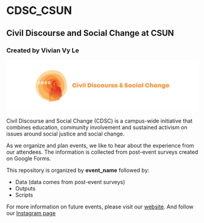 # CDSC_CSUN
## Civil Discourse and Social Change at CSUN
### Created by Vivian Vy Le

![CDSC Logo](https://github.com/vivvle/CDSC_CSUN/blob/main/Main%20Logo%207_med.png)

Civil Discourse and Social Change (CDSC)  is a campus-wide initiative that combines education, community involvement and sustained activism on issues around social justice and social change.

As we organize and plan events, we like to hear about the experience from our attendees. The information is collected from post-event surveys created on Google Forms.

This repository is organized by **event_name** followed by:

-   Data (data comes from post-event surveys)
-   Outputs
-   Scripts

For more information on future events, please visit our [website](https://www.csun.edu/civil-discourse-social-change).
And follow our [Instagram page](https://www.instagram.com/cdsc_csun/)

